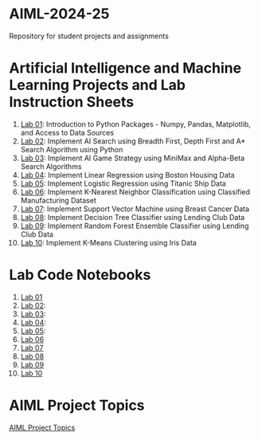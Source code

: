 # AIML-2024-25
Repository for student projects and assignments
# Artificial Intelligence and Machine Learning Projects and Lab Instruction Sheets
1. [Lab 01](https://github.com/kirankumareranki/AIML-2025/blob/main/AIML_A1.pdf): Introduction to Python Packages - Numpy, Pandas, Matplotlib, and Access to Data Sources
1. [Lab 02](https://github.com/kirankumareranki/AIML-2025/blob/main/AIML_A2.pdf): Implement AI Search using Breadth First, Depth First and A* Search Algorithm using Python
1. [Lab 03](): Implement AI Game Strategy using MiniMax and Alpha-Beta Search Algorithms
1. [Lab 04](): Implement Linear Regression using Boston Housing Data
1. [Lab 05](): Implement Logistic Regression using Titanic Ship Data
1. [Lab 06](): Implement K-Nearest Neighbor Classification using Classified Manufacturing Dataset
1. [Lab 07](): Implement Support Vector Machine using Breast Cancer Data
1. [Lab 08](): Implement Decision Tree Classifier using Lending Club Data
1. [Lab 09](): Implement Random Forest Ensemble Classifier using Lending Club Data
1. [Lab 10](): Implement K-Means Clustering using Iris Data


# Lab Code Notebooks
1. [Lab 01](https://github.com/kirankumareranki/AIML-2025/blob/main/Lab01-AIML.ipynb)
2. [Lab 02](https://github.com/2303a51011/AIML-2025/blob/main/LAB2.ipynb):
3. [Lab 03](https://github.com/2303a51011/AIML-2025/blob/main/LAB_Assignment_03.ipynb):
4. [Lab 04](https://github.com/2303a51011/AIML-2025/blob/main/LAB4.ipynb):
5. [Lab 05](https://github.com/2303a51011/AIML-2025/blob/main/LAB3.ipynb):
6. [Lab 06]()
7. [Lab 07]()
8. [Lab 08]()
9. [Lab 09]()
10. [Lab 10]()
    
# AIML Project Topics 
[AIML Project Topics](https://github.com/kirankumareranki/AIML-2023/blob/main/projects.pdf)

